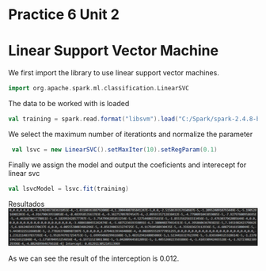 # Practice 6 Unit 2
# Linear Support Vector Machine

We first import the library to use linear support vector machines.
```scala
import org.apache.spark.ml.classification.LinearSVC
```

The data to be worked with is loaded
```scala
val training = spark.read.format("libsvm").load("C:/Spark/spark-2.4.8-bin-hadoop2.7/data/mlib/sample_libsvm_data.txt)"
```

We select the maximum number of iterationts and normalize the parameter
```scala
 val lsvc = new LinearSVC().setMaxIter(10).setRegParam(0.1)
```

Finally we assign the model and output the coeficients and interecept for linear svc
```scala
val lsvcModel = lsvc.fit(training)
```

Resultados
![](https://github.com/gregorio1297/DatosMasivos/blob/Unit2/Practices/Practice6/practice6_results.png)

As we can see the result of the interception is 0.012.

